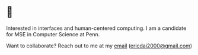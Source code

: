 # 🌅

Interested in interfaces and human-centered computing. I am a candidate for MSE in Computer Science at Penn.

Want to collaborate? Reach out to me at my [email](mailto:ericdai2000@gmail.com) (ericdai2000@gmail.com) </br>

<!--
**ericdai5/ericdai5** is a ✨ _special_ ✨ repository because its `README.md` (this file) appears on your GitHub profile.

Here are some ideas to get you started:

- 🔭 I’m currently working on ...
- 🌱 I’m currently learning ...
- 👯 I’m looking to collaborate on ...
- 🤔 I’m looking for help with ...
- 💬 Ask me about ...
- 📫 How to reach me: ...
- 😄 Pronouns: ...
- ⚡ Fun fact: ...
-->
